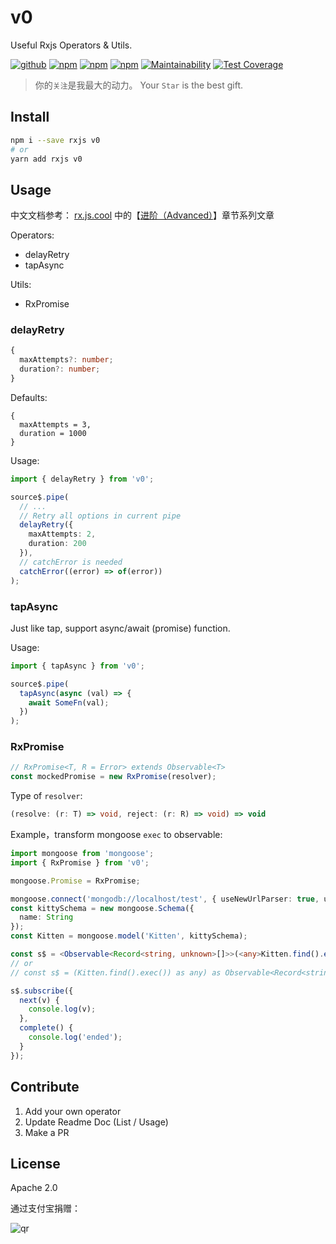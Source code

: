 # v0

Useful Rxjs Operators & Utils.

[![github](https://img.shields.io/github/followers/willin.svg?style=social&label=Followers)](https://github.com/willin) [![npm](https://img.shields.io/npm/v/v0.svg)](https://npmjs.org/package/v0) [![npm](https://img.shields.io/npm/dm/v0.svg)](https://npmjs.org/package/v0) [![npm](https://img.shields.io/npm/dt/v0.svg)](https://npmjs.org/package/v0) [![Maintainability](https://api.codeclimate.com/v1/badges/e7da4dfd45eeaa59402a/maintainability)](https://codeclimate.com/github/willin/v0/maintainability) [![Test Coverage](https://api.codeclimate.com/v1/badges/e7da4dfd45eeaa59402a/test_coverage)](https://codeclimate.com/github/willin/v0/test_coverage)

> 你的`关注`是我最大的动力。 Your `Star` is the best gift.

## Install

```bash
npm i --save rxjs v0
# or
yarn add rxjs v0
```

## Usage

中文文档参考： [rx.js.cool](https://rx.js.cool/) 中的【[进阶（Advanced）](http://rx.js.cool/v0)】章节系列文章

Operators:

- delayRetry
- tapAsync

Utils:

- RxPromise

### delayRetry

```ts
{
  maxAttempts?: number;
  duration?: number;
}
```

Defaults:

```
{
  maxAttempts = 3,
  duration = 1000
}
```

Usage:

```ts
import { delayRetry } from 'v0';

source$.pipe(
  // ...
  // Retry all options in current pipe
  delayRetry({
    maxAttempts: 2,
    duration: 200
  }),
  // catchError is needed
  catchError((error) => of(error))
);
```

### tapAsync

Just like tap, support async/await (promise) function.

Usage:

```ts
import { tapAsync } from 'v0';

source$.pipe(
  tapAsync(async (val) => {
    await SomeFn(val);
  })
);
```

### RxPromise

```ts
// RxPromise<T, R = Error> extends Observable<T>
const mockedPromise = new RxPromise(resolver);
```

Type of `resolver`:

```ts
(resolve: (r: T) => void, reject: (r: R) => void) => void
```

Example，transform mongoose `exec` to observable:

```ts
import mongoose from 'mongoose';
import { RxPromise } from 'v0';

mongoose.Promise = RxPromise;

mongoose.connect('mongodb://localhost/test', { useNewUrlParser: true, useUnifiedTopology: true });
const kittySchema = new mongoose.Schema({
  name: String
});
const Kitten = mongoose.model('Kitten', kittySchema);

const s$ = <Observable<Record<string, unknown>[]>>(<any>Kitten.find().exec());
// or
// const s$ = (Kitten.find().exec()) as any) as Observable<Record<string, unknown>[]>;

s$.subscribe({
  next(v) {
    console.log(v);
  },
  complete() {
    console.log('ended');
  }
});
```

## Contribute

1. Add your own operator
2. Update Readme Doc (List / Usage)
3. Make a PR

## License

Apache 2.0

通过支付宝捐赠：

![qr](https://cloud.githubusercontent.com/assets/1890238/15489630/fccbb9cc-2193-11e6-9fed-b93c59d6ef37.png)
